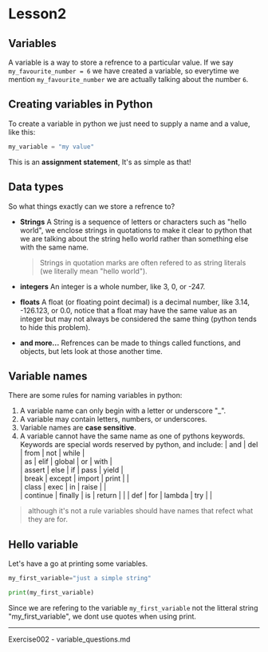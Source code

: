 # Lesson2

## Variables

A variable is a way to store a refrence to a particular value.
If we say `my_favourite_number = 6` we have created a variable, so everytime we
mention `my_favourite_number` we are actually talking about the number `6`.

## Creating variables in Python

To create a variable in python we just need to supply a name and a value,
like this:
```python
my_variable = "my value"
```
This is an __assignment statement__, It's as simple as that!

## Data types

So what things exactly can we store a refrence to?

* __Strings__
  A String is a sequence of letters or characters such as "hello world", we
  enclose strings in quotations to make it clear to python that we are talking
  about the string hello world rather than something else with the same name.

  > Strings in quotation marks are often refered to as string literals (we 
  > literally mean "hello world").

* __integers__
  An integer is a whole number, like 3, 0, or -247.

* __floats__
  A float (or floating point decimal) is a decimal number, like 3.14, -126.123,
  or 0.0, notice that a float may have the same value as an integer but may not
  always be considered the same thing (python tends to hide this problem).

* __and more...__
  Refrences can be made to things called functions, and objects, but lets look
  at those another time.

## Variable names

There are some rules for naming variables in python:

1. A variable name can only begin with a letter or underscore "_".
2. A variable may contain letters, numbers, or underscores.
3. Variable names are __case sensitive__.
4. A variable cannot have the same name as one of pythons keywords.
  Keywords are special words reserved by python, and include:
  | and        | del        | from       | not        | while      |     
  | as         | elif       | global     | or         | with       |      
  | assert     | else       | if         | pass       | yield      |    
  | break      | except     | import     | print      |            |  
  | class      | exec       | in         | raise      |            |  
  | continue   | finally    | is         | return     |            | 
  | def        | for        | lambda     | try        |            |

> although it's not a rule variables should have names that refect what they are
> for.

## Hello variable

Let's have a go at printing some variables.

```python
my_first_variable="just a simple string"

print(my_first_variable)
```
Since we are refering to the variable `my_first_variable` not the litteral
string "my_first_variable", we dont use quotes when using print.

---
Exercise002 - variable_questions.md